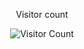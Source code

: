 <div align="center">
  <p>Visitor count</p>
  <img src="https://hits.seeyoufarm.com/api/count/incr/badge.svg?url=https://github.com/Akshay-Sugathn&count_bg=%2379C83D&title_bg=%23555555&icon=github.svg&icon_color=%23E7E7E7&title=visits&edge_flat=false" alt="Visitor Count" />
</div>

